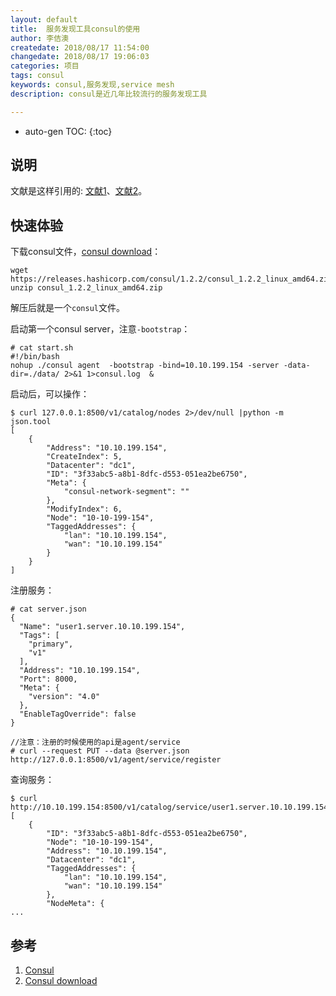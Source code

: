 ```yaml
---
layout: default
title:  服务发现工具consul的使用
author: 李佶澳
createdate: 2018/08/17 11:54:00
changedate: 2018/08/17 19:06:03
categories: 项目
tags: consul
keywords: consul,服务发现,service mesh
description: consul是近几年比较流行的服务发现工具

---
```


* auto-gen TOC:
{:toc}

## 说明

文献是这样引用的: [文献1][1]、[文献2][2]。

## 快速体验

下载consul文件，[consul download][2]：

	wget https://releases.hashicorp.com/consul/1.2.2/consul_1.2.2_linux_amd64.zip
	unzip consul_1.2.2_linux_amd64.zip

解压后就是一个`consul`文件。

启动第一个consul server，注意`-bootstrap`：

	# cat start.sh
	#!/bin/bash
	nohup ./consul agent  -bootstrap -bind=10.10.199.154 -server -data-dir=./data/ 2>&1 1>consul.log  &

启动后，可以操作：

	$ curl 127.0.0.1:8500/v1/catalog/nodes 2>/dev/null |python -m json.tool
	[
	    {
	        "Address": "10.10.199.154",
	        "CreateIndex": 5,
	        "Datacenter": "dc1",
	        "ID": "3f33abc5-a8b1-8dfc-d553-051ea2be6750",
	        "Meta": {
	            "consul-network-segment": ""
	        },
	        "ModifyIndex": 6,
	        "Node": "10-10-199-154",
	        "TaggedAddresses": {
	            "lan": "10.10.199.154",
	            "wan": "10.10.199.154"
	        }
	    }
	]

注册服务：

	# cat server.json
	{
	  "Name": "user1.server.10.10.199.154",
	  "Tags": [
	    "primary",
	    "v1"
	  ],
	  "Address": "10.10.199.154",
	  "Port": 8000,
	  "Meta": {
	    "version": "4.0"
	  },
	  "EnableTagOverride": false
	}
	
	//注意：注册的时候使用的api是agent/service
	# curl --request PUT --data @server.json  http://127.0.0.1:8500/v1/agent/service/register

查询服务：

	$ curl http://10.10.199.154:8500/v1/catalog/service/user1.server.10.10.199.154
	[
	    {
	        "ID": "3f33abc5-a8b1-8dfc-d553-051ea2be6750",
	        "Node": "10-10-199-154",
	        "Address": "10.10.199.154",
	        "Datacenter": "dc1",
	        "TaggedAddresses": {
	            "lan": "10.10.199.154",
	            "wan": "10.10.199.154"
	        },
	        "NodeMeta": {
	...



## 参考

1. [Consul][1]
2. [Consul download][2]

[1]: https://www.consul.io/intro/getting-started/install.html  "Consul" 
[2]: https://www.consul.io/downloads.html  "consul download" 
